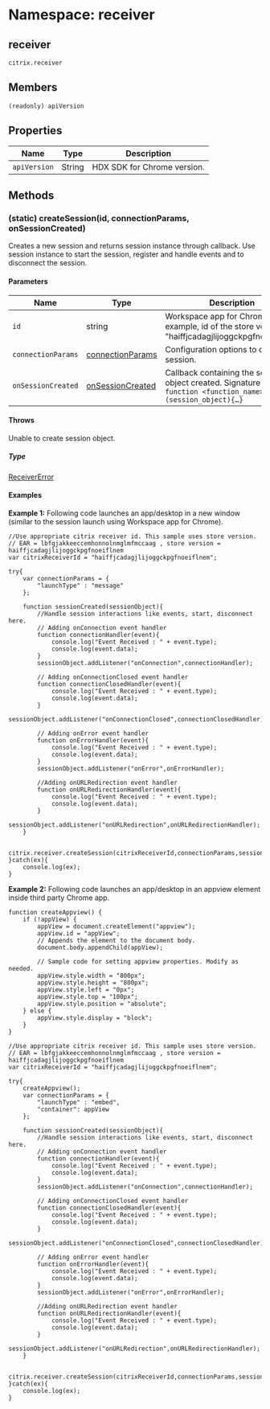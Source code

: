 # Namespace: receiver

## receiver

`citrix.receiver`

## Members

`(readonly) apiVersion`

## Properties

| Name | Type | Description |
|---|---|---|
| `apiVersion` |	String | HDX SDK for Chrome version. |

## Methods

### (static) createSession(id, connectionParams, onSessionCreated)

Creates a new session and returns session instance through callback. Use session instance to start the session, register and handle events and to disconnect the session.

#### Parameters

| Name | Type | Description |
|---|---|---|
| `id` | string	| Workspace app for Chrome ID. For example, id of the store version is "haiffjcadagjlijoggckpgfnoeiflnem". |
| `connectionParams` |	[connectionParams](./global/#connectionparams)	| Configuration options to create the session.|
| `onSessionCreated` |	[onSessionCreated](./global/#onsessioncreated) | Callback containing the session object created. Signature sample: `function <function_name>(session_object){…}` |

#### Throws

Unable to create session object.
##### Type

[ReceiverError](./receiver-error)

#### Examples

**Example 1:** Following code launches an app/desktop in a new window (similar to the session launch using Workspace app for Chrome).

```
//Use appropriate citrix receiver id. This sample uses store version.
// EAR = lbfgjakkeeccemhonnolnmglmfmccaag , store version = haiffjcadagjlijoggckpgfnoeiflnem
var citrixReceiverId = "haiffjcadagjlijoggckpgfnoeiflnem";

try{
	var connectionParams = {
		"launchType" : "message"
	};

	function sessionCreated(sessionObject){
		//Handle session interactions like events, start, disconnect here.
		// Adding onConnection event handler
		function connectionHandler(event){
			console.log("Event Received : " + event.type);
			console.log(event.data);
		}
		sessionObject.addListener("onConnection",connectionHandler);

		// Adding onConnectionClosed event handler
		function connectionClosedHandler(event){
			console.log("Event Received : " + event.type);
			console.log(event.data);
		}
		sessionObject.addListener("onConnectionClosed",connectionClosedHandler);

		// Adding onError event handler
		function onErrorHandler(event){
			console.log("Event Received : " + event.type);
			console.log(event.data);
		}
		sessionObject.addListener("onError",onErrorHandler);

		//Adding onURLRedirection event handler
		function onURLRedirectionHandler(event){
			console.log("Event Received : " + event.type);
			console.log(event.data);
		}
		sessionObject.addListener("onURLRedirection",onURLRedirectionHandler);
	}

	citrix.receiver.createSession(citrixReceiverId,connectionParams,sessionCreated);
}catch(ex){
	console.log(ex);
}
```

**Example 2:** Following code launches an app/desktop in an appview element inside third party Chrome app.

```
function createAppview() {
	if (!appView) {
		appView = document.createElement("appview");
		appView.id = "appView";
		// Appends the element to the document body.
		document.body.appendChild(appView);

		// Sample code for setting appview properties. Modify as needed.
		appView.style.width = "800px";
		appView.style.height = "800px";
		appView.style.left = "0px";
		appView.style.top = "100px";
		appView.style.position = "absolute";
	} else {
		appView.style.display = "block";
	}
}

//Use appropriate citrix receiver id. This sample uses store version.
// EAR = lbfgjakkeeccemhonnolnmglmfmccaag , store version = haiffjcadagjlijoggckpgfnoeiflnem
var citrixReceiverId = "haiffjcadagjlijoggckpgfnoeiflnem";

try{
	createAppview();
	var connectionParams = {
		"launchType" : "embed",
		"container": appView
	};

	function sessionCreated(sessionObject){
		//Handle session interactions like events, start, disconnect here.
		// Adding onConnection event handler
		function connectionHandler(event){
			console.log("Event Received : " + event.type);
			console.log(event.data);
		}
		sessionObject.addListener("onConnection",connectionHandler);

		// Adding onConnectionClosed event handler
		function connectionClosedHandler(event){
			console.log("Event Received : " + event.type);
			console.log(event.data);
		}
		sessionObject.addListener("onConnectionClosed",connectionClosedHandler);

		// Adding onError event handler
		function onErrorHandler(event){
			console.log("Event Received : " + event.type);
			console.log(event.data);
		}
		sessionObject.addListener("onError",onErrorHandler);

		//Adding onURLRedirection event handler
		function onURLRedirectionHandler(event){
			console.log("Event Received : " + event.type);
			console.log(event.data);
		}
		sessionObject.addListener("onURLRedirection",onURLRedirectionHandler);
	}

	citrix.receiver.createSession(citrixReceiverId,connectionParams,sessionCreated);
}catch(ex){
	console.log(ex);
}
```